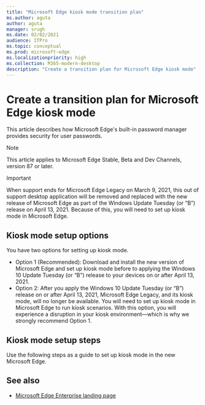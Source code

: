 ```yaml
---
title: "Microsoft Edge kiosk mode transition plan"
ms.author: aguta
author: aguta
manager: srugh
ms.date: 02/02/2021
audience: ITPro
ms.topic: conceptual
ms.prod: microsoft-edge
ms.localizationpriority: high
ms.collection: M365-modern-desktop
description: "Create a transition plan for Microsoft Edge kiosk mode"
---
```


# Create a transition plan for Microsoft Edge kiosk mode

This article describes how Microsoft Edge's built-in password manager provides security for user passwords.

> [!NOTE]
> This article applies to Microsoft Edge Stable, Beta and Dev Channels, version 87 or later.

> [!IMPORTANT]
> When support ends for Microsoft Edge Legacy on March 9, 2021, this out of support desktop application will be removed and replaced with the new release of Microsoft Edge as part of the Windows Update Tuesday (or “B”) release on April 13, 2021. Because of this, you will need to set up kiosk mode in Microsoft Edge.

## Kiosk mode setup options

You have two options for setting up kiosk mode.

- Option 1 (Recommended): Download and install the new version of Microsoft Edge and set up kiosk mode before to applying the Windows 10 Update Tuesday (or “B”) release to your devices on or after April 13, 2021.
- Option 2: After you apply the Windows 10 Update Tuesday (or “B”) release on or after April 13, 2021, Microsoft Edge Legacy, and its kiosk mode, will no longer be available. You will need to set up kiosk mode in Microsoft Edge to run kiosk scenarios. With this option, you will experience a disruption in your kiosk environment—which is why we strongly recommend Option 1.  

## Kiosk mode setup steps

Use the following steps as a guide  to set up kiosk mode in the new Microsoft Edge.



## See also

- [Microsoft Edge Enterprise landing page](https://aka.ms/EdgeEnterprise)